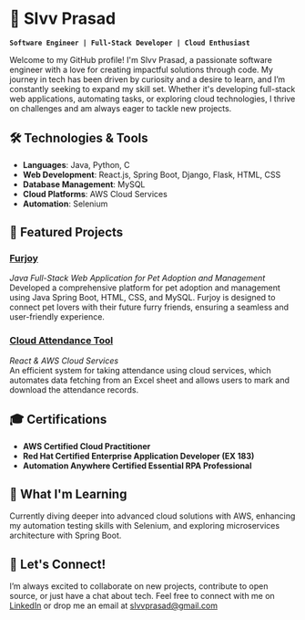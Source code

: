 # 🌟 Slvv Prasad

**`Software Engineer | Full-Stack Developer | Cloud Enthusiast`**

Welcome to my GitHub profile! I'm Slvv Prasad, a passionate software engineer with a love for creating impactful solutions through code. My journey in tech has been driven by curiosity and a desire to learn, and I’m constantly seeking to expand my skill set. Whether it's developing full-stack web applications, automating tasks, or exploring cloud technologies, I thrive on challenges and am always eager to tackle new projects.

## 🛠️ Technologies & Tools

- **Languages**: Java, Python, C
- **Web Development**: React.js, Spring Boot, Django, Flask, HTML, CSS
- **Database Management**: MySQL
- **Cloud Platforms**: AWS Cloud Services
- **Automation**: Selenium

## 🚀 Featured Projects

### [Furjoy](https://github.com/slvvprasad/java_furjoy)
*Java Full-Stack Web Application for Pet Adoption and Management*  
Developed a comprehensive platform for pet adoption and management using Java Spring Boot, HTML, CSS, and MySQL. Furjoy is designed to connect pet lovers with their future furry friends, ensuring a seamless and user-friendly experience.

### [Cloud Attendance Tool](https://attendancetool.netlify.app/)
*React & AWS Cloud Services*  
An efficient system for taking attendance using cloud services, which automates data fetching from an Excel sheet and allows users to mark and download the attendance records.

## 🎓 Certifications

- **AWS Certified Cloud Practitioner**
- **Red Hat Certified Enterprise Application Developer (EX 183)**
- **Automation Anywhere Certified Essential RPA Professional**

## 🌱 What I'm Learning

Currently diving deeper into advanced cloud solutions with AWS, enhancing my automation testing skills with Selenium, and exploring microservices architecture with Spring Boot.

## 🤝 Let's Connect!

I’m always excited to collaborate on new projects, contribute to open source, or just have a chat about tech. Feel free to connect with me on [LinkedIn](https://www.linkedin.com/in/slvvprasad) or drop me an email at slvvprasad@gmail.com
